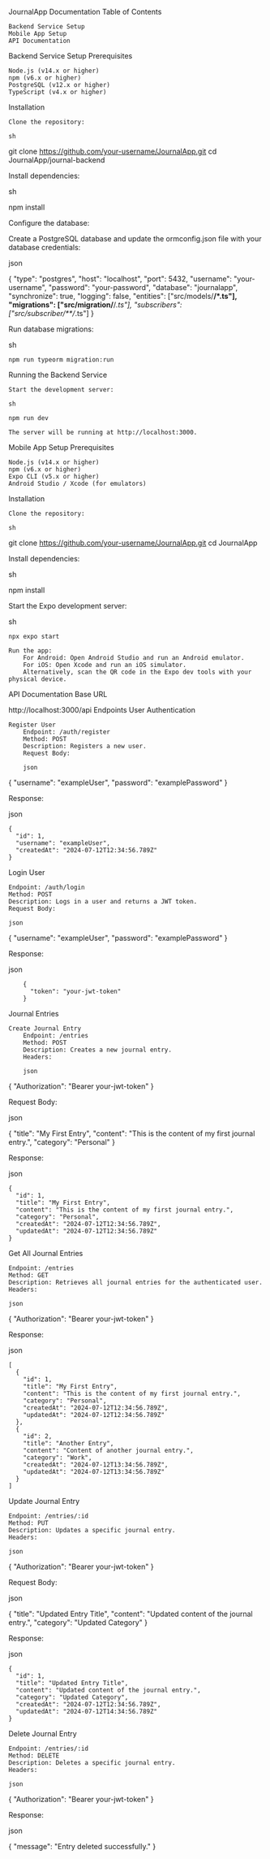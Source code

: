 JournalApp Documentation
Table of Contents

    Backend Service Setup
    Mobile App Setup
    API Documentation

Backend Service Setup
Prerequisites

    Node.js (v14.x or higher)
    npm (v6.x or higher)
    PostgreSQL (v12.x or higher)
    TypeScript (v4.x or higher)

Installation

    Clone the repository:

    sh

git clone https://github.com/your-username/JournalApp.git
cd JournalApp/journal-backend

Install dependencies:

sh

npm install

Configure the database:

Create a PostgreSQL database and update the ormconfig.json file with your database credentials:

json

{
  "type": "postgres",
  "host": "localhost",
  "port": 5432,
  "username": "your-username",
  "password": "your-password",
  "database": "journalapp",
  "synchronize": true,
  "logging": false,
  "entities": ["src/models/**/*.ts"],
  "migrations": ["src/migration/**/*.ts"],
  "subscribers": ["src/subscriber/**/*.ts"]
}

Run database migrations:

sh

    npm run typeorm migration:run

Running the Backend Service

    Start the development server:

    sh

    npm run dev

    The server will be running at http://localhost:3000.

Mobile App Setup
Prerequisites

    Node.js (v14.x or higher)
    npm (v6.x or higher)
    Expo CLI (v5.x or higher)
    Android Studio / Xcode (for emulators)

Installation

    Clone the repository:

    sh

git clone https://github.com/your-username/JournalApp.git
cd JournalApp

Install dependencies:

sh

npm install

Start the Expo development server:

sh

    npx expo start

    Run the app:
        For Android: Open Android Studio and run an Android emulator.
        For iOS: Open Xcode and run an iOS simulator.
        Alternatively, scan the QR code in the Expo dev tools with your physical device.

API Documentation
Base URL

http://localhost:3000/api
Endpoints
User Authentication

    Register User
        Endpoint: /auth/register
        Method: POST
        Description: Registers a new user.
        Request Body:

        json

{
  "username": "exampleUser",
  "password": "examplePassword"
}

Response:

json

    {
      "id": 1,
      "username": "exampleUser",
      "createdAt": "2024-07-12T12:34:56.789Z"
    }

Login User

    Endpoint: /auth/login
    Method: POST
    Description: Logs in a user and returns a JWT token.
    Request Body:

    json

{
  "username": "exampleUser",
  "password": "examplePassword"
}

Response:

json

        {
          "token": "your-jwt-token"
        }

Journal Entries

    Create Journal Entry
        Endpoint: /entries
        Method: POST
        Description: Creates a new journal entry.
        Headers:

        json

{
  "Authorization": "Bearer your-jwt-token"
}

Request Body:

json

{
  "title": "My First Entry",
  "content": "This is the content of my first journal entry.",
  "category": "Personal"
}

Response:

json

    {
      "id": 1,
      "title": "My First Entry",
      "content": "This is the content of my first journal entry.",
      "category": "Personal",
      "createdAt": "2024-07-12T12:34:56.789Z",
      "updatedAt": "2024-07-12T12:34:56.789Z"
    }

Get All Journal Entries

    Endpoint: /entries
    Method: GET
    Description: Retrieves all journal entries for the authenticated user.
    Headers:

    json

{
  "Authorization": "Bearer your-jwt-token"
}

Response:

json

    [
      {
        "id": 1,
        "title": "My First Entry",
        "content": "This is the content of my first journal entry.",
        "category": "Personal",
        "createdAt": "2024-07-12T12:34:56.789Z",
        "updatedAt": "2024-07-12T12:34:56.789Z"
      },
      {
        "id": 2,
        "title": "Another Entry",
        "content": "Content of another journal entry.",
        "category": "Work",
        "createdAt": "2024-07-12T13:34:56.789Z",
        "updatedAt": "2024-07-12T13:34:56.789Z"
      }
    ]

Update Journal Entry

    Endpoint: /entries/:id
    Method: PUT
    Description: Updates a specific journal entry.
    Headers:

    json

{
  "Authorization": "Bearer your-jwt-token"
}

Request Body:

json

{
  "title": "Updated Entry Title",
  "content": "Updated content of the journal entry.",
  "category": "Updated Category"
}

Response:

json

    {
      "id": 1,
      "title": "Updated Entry Title",
      "content": "Updated content of the journal entry.",
      "category": "Updated Category",
      "createdAt": "2024-07-12T12:34:56.789Z",
      "updatedAt": "2024-07-12T14:34:56.789Z"
    }

Delete Journal Entry

    Endpoint: /entries/:id
    Method: DELETE
    Description: Deletes a specific journal entry.
    Headers:

    json

{
  "Authorization": "Bearer your-jwt-token"
}

Response:

json

{
  "message": "Entry deleted successfully."
}
